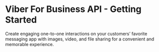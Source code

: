 # Viber For Business API - Getting Started

Create engaging one-to-one interactions on your customers’ favorite messaging app with images, video, and file sharing for a convenient and memorable experience.

